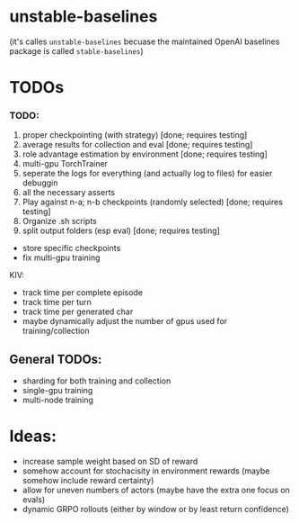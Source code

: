 # unstable-baselines
(it's calles `unstable-baselines` becuase the maintained OpenAI baselines package is called `stable-baselines`)



# TODOs

<!-- - make num train gpus more flexible (i.e. 1-n) -->
<!-- - create warning if not all gpus are used -->
<!-- - track invalid move rate -->
<!-- - better default name for wandb run -->
<!-- - keep track of win-rate by pid -->
<!-- - make sure to only submit the final action (i.e. add action extraction logic) -->
<!-- - add format reward -->
<!-- - add standard formatting options -->
<!-- - add eval metrics to wandb -->
<!-- - store sample CoTs -->
<!-- - add a moving-average tracker and add tau/ma for both the wandb tracking -->
<!-- - dynamically collect eval episodes in parallel -->
<!-- - randomly subsample when  hitting max buffer size -->
<!-- - add training metrics to wandb (the actual training metrics) 
        -> pass the tracker into the training loop?
        -> maybe get the algo to return a dict of stuff worth tracking -->
<!-- - maybe allow for uneven number of actor gpus -->
<!-- - training and vllm inf with hot-swapped LoRA weights (https://docs.vllm.ai/en/stable/features/lora.html -> doesn't seem hard and given the recent papers on this super worth doing) -->
<!-- - split output dir by date, then time -->
<!-- - track reward sd (echo trap) -->
<!-- - fix where the lora weights end up -->


### TODO:
1. proper checkpointing (with strategy) [done; requires testing]
2. average results for collection and eval  [done; requires testing]
3. role advantage estimation by environment  [done; requires testing]
4. multi-gpu TorchTrainer
5. seperate the logs for everything (and actually log to files) for easier debuggin
6. all the necessary asserts 
7. Play against n-a; n-b checkpoints (randomly selected)   [done; requires testing]
8. Organize .sh scripts
9. split output folders (esp eval) [done; requires testing]


- store specific checkpoints
- fix multi-gpu training

KIV:
- track time per complete episode
- track time per turn
- track time per generated char
- maybe dynamically adjust the number of gpus used for training/collection


## General TODOs:
- sharding for both training and collection
- single-gpu training
- multi-node training



# Ideas:
- increase sample weight based on SD of reward 
- somehow account for stochacisity in environment rewards (maybe somehow include reward certainty)
- allow for uneven numbers of actors (maybe have the extra one focus on evals)
- dynamic GRPO rollouts (either by window or by least return confidence)